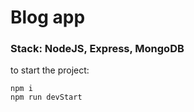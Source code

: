 # Blog app 
### Stack: NodeJS, Express, MongoDB

to start the project:

```shell
npm i 
npm run devStart
```